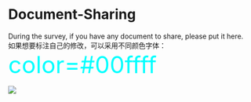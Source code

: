 # Document-Sharing
During the survey, if you have any document to share, please put it here.<br /> 
如果想要标注自己的修改，可以采用不同颜色字体：<br /> 
<font color=#00ffff size=72>color=#00ffff</font>

![](https://ss0.baidu.com/6ONWsjip0QIZ8tyhnq/it/u=1087220583,3581664311&fm=170&s=78358E548593C2670AA2EA51030040FB&w=640&h=372&img.JPEG)


